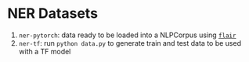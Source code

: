 # NER Datasets

1. `ner-pytorch`: data ready to be loaded into a NLPCorpus using [`flair`](https://github.com/zalandoresearch/flair)
2. `ner-tf`: run `python data.py` to generate train and test data to be used with a TF model

